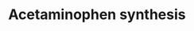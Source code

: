 ---
annotations:
- id: PW:0001524
  parent: drug pathway
  type: Pathway Ontology
  value: paracetamol drug pathway
- id: PW:0000002
  parent: classic metabolic pathway
  type: Pathway Ontology
  value: classic metabolic pathway
- id: PW:0000754
  parent: drug pathway
  type: Pathway Ontology
  value: drug pathway
authors:
- AlexanderPico
- Bart Smeets
- MaintBot
description: Synthetic biology approaches to acetaminophen production. The first reaction
  path in E.coli has been successfully tested experimentally. The second path in Synechocystis
  is proposed hypothetically by Menezes, et al. in a study considering synthetic biology
  approaches to resource utilization on future space missions.
last-edited: 2019-08-16
organisms:
- Escherichia coli
redirect_from:
- /index.php/Pathway:WP2886
- /instance/WP2886
revision: null
schema-jsonld:
- '@context': https://schema.org/
  '@id': https://wikipathways.github.io/pathways/WP2886.html
  '@type': Dataset
  creator:
    '@type': Organization
    name: WikiPathways
  description: Synthetic biology approaches to acetaminophen production. The first
    reaction path in E.coli has been successfully tested experimentally. The second
    path in Synechocystis is proposed hypothetically by Menezes, et al. in a study
    considering synthetic biology approaches to resource utilization on future space
    missions.
  keywords:
  - (muschroom)
  - 4-Aminophenol
  - 4-amino-4-deoxychorismate
  - '4ABH '
  - Acetaminophen
  - Ammonia
  - Anthranilate
  - Chorismate
  - nhoA
  - p-Aminobenzoic acid
  - pabA
  - pabB
  - pabC
  - trpE
  license: CC0
  name: Acetaminophen synthesis
seo: CreativeWork
title: Acetaminophen synthesis
wpid: WP2886
---
